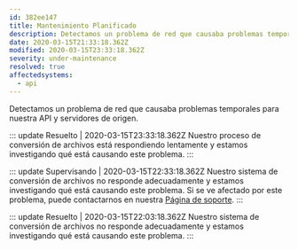 ```yaml
---
id: 382ee147
title: Mantenimiento Planificado
description: Detectamos un problema de red que causaba problemas temporales para nuestra API y servidores de origen.
date: 2020-03-15T21:33:18.362Z
modified: 2020-03-15T23:33:18.362Z
severity: under-maintenance
resolved: true
affectedsystems:
  - api
---
```


Detectamos un problema de red que causaba problemas temporales para nuestra API y servidores de origen.


::: update Resuelto | 2020-03-15T23:33:18.362Z
Nuestro proceso de conversión de archivos está respondiendo lentamente y estamos investigando qué está causando este problema.
:::

::: update Supervisando | 2020-03-15T22:33:18.362Z
Nuestro sistema de conversión de archivos no responde adecuadamente y estamos investigando qué está causando este problema. Si se ve afectado por este problema, puede contactarnos en nuestra [Página de soporte](https://statusfy.marquez.co).
:::

::: update Resuelto | 2020-03-15T22:03:18.362Z
Nuestro sistema de conversión de archivos no responde adecuadamente y estamos investigando qué está causando este problema.
:::

